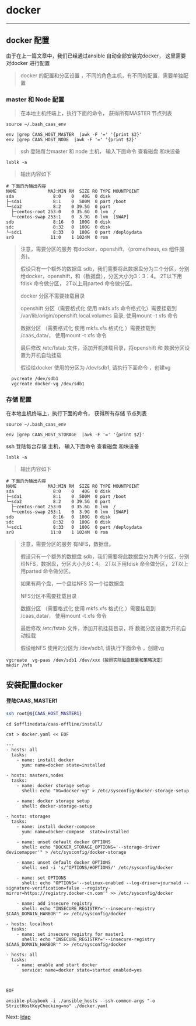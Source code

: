 # docker

---

## docker 配置

由于在上一篇文章中，我们已经通过ansible 自动全部安装完docker， 这里需要对docker 进行配置

> docker 的配置和分区设置 ，不同的角色主机，有不同的配置，需要单独配置

### master  和 Node 配置

> 在本地主机终端上，执行下面的命令， 获得所有MASTER 节点列表

```
source ~/.bash_caas_env

env |grep CAAS_HOST_MASTER  |awk -F '=' '{print $2}'
env |grep CAAS_HOST_NODE  |awk -F '=' '{print $2}'
```

> ssh 登陆每台master 和 node 主机， 输入下面命令 查看磁盘 和块设备

```
lsblk -a
```

> 输出内容如下

```
# 下面的为输出内容
NAME            MAJ:MIN RM  SIZE RO TYPE MOUNTPOINT
sda               8:0    0   40G  0 disk
├─sda1            8:1    0  500M  0 part /boot
└─sda2            8:2    0 39.5G  0 part
  ├─centos-root 253:0    0 35.6G  0 lvm  /
  └─centos-swap 253:1    0  3.9G  0 lvm  [SWAP]
sdb               8:16   0  100G  0 disk
sdc               8:32   0  100G  0 disk
└─sdc1            8:33   0  100G  0 part /deploydata
sr0              11:0    1 1024M  0 rom
```

> 注意，需要分区的服务 有docker，openshift，（prometheus,  es 组件服务\)。
>
> 假设只有一个额外的数据盘 sdb，我们需要将此数据盘分为三个分区，分别给docker，openshift，和（数据盘），分区大小为3：3：4。 2T以下用fdisk 命令做分区， 2T以上用parted 命令做分区。
>
> docker 分区不需要挂载目录
>
> openshift 分区（需要格式化 使用  mkfs.xfs 命令格式化）需要挂载到  /var/lib/origin/openshift.local.volumes 目录,  使用mount -t xfs   命令
>
> 数据分区 （需要格式化 使用  mkfs.xfs 格式化 ）需要挂载到 /caas\_data/， 使用mount  -t xfs  命令
>
> 最后修改 /etc/fstab 文件，添加开机挂载目录，将openshift 和 数据分区设置为开机自动挂载
>
> 假设给docker 使用的分区为 /dev/sdb1, 请执行下面命令 ，创建vg

```
  pvcreate /dev/sdb1
  vgcreate docker-vg /dev/sdb1
```

### 存储  配置

在本地主机终端上，执行下面的命令， 获得所有存储 节点列表

```
source ~/.bash_caas_env

env |grep CAAS_HOST_STORAGE  |awk -F '=' '{print $2}'
```

ssh 登陆每台存储 主机， 输入下面命令 查看磁盘 和块设备

```
lsblk -a
```

> 输出内容如下

```
# 下面的为输出内容
NAME            MAJ:MIN RM  SIZE RO TYPE MOUNTPOINT
sda               8:0    0   40G  0 disk
├─sda1            8:1    0  500M  0 part /boot
└─sda2            8:2    0 39.5G  0 part
  ├─centos-root 253:0    0 35.6G  0 lvm  /
  └─centos-swap 253:1    0  3.9G  0 lvm  [SWAP]
sdb               8:16   0  100G  0 disk
sdc               8:32   0  100G  0 disk
└─sdc1            8:33   0  100G  0 part /deploydata
sr0              11:0    1 1024M  0 rom
```

> 注意，需要分区的服务 有NFS，数据盘。
>
> 假设只有一个额外的数据盘 sdb，我们需要将此数据盘分为两个分区，分别给NFS，数据盘，分区大小为6：4。 2T以下用fdisk 命令做分区， 2T以上用parted 命令做分区。
>
> 如果有两个盘，一个盘给NFS 另一个给数据盘
>
> NFS分区不需要挂载目录
>
> 数据分区 （需要格式化 使用  mkfs.xfs 格式化 ）需要挂载到 /caas\_data/， 使用mount  -t xfs  命令
>
> 最后修改 /etc/fstab 文件，添加开机挂载目录，将 数据分区设置为开机自动挂载
>
> 假设给NFS 使用的分区为 /dev/sdb1, 请执行下面命令 ，创建vg

```
vgcreate  vg-paas /dev/sdb1 /dev/xxx（按照实际磁盘数量和策略决定）
mkdir /nfs
```

## 安装配置docker

#### 登陆CAAS\_MASTER1

```bash
ssh root@${CAAS_HOST_MASTER1}
```

```
cd $offlinedata/caas-offline/install/

cat > docker.yaml << EOF

---
- hosts: all
  tasks:
    - name: install docker
      yum: name=docker state=installed

- hosts: masters,nodes
  tasks:
    - name: docker storage setup
      shell: echo "VG=docker-vg" > /etc/sysconfig/docker-storage-setup

    - name: docker storage setup
      shell: docker-storage-setup

- hosts: storages
  tasks:
    - name: install docker-compose
      yum: name=docker-compose  state=installed

    - name: unset default docker OPTIONS
      shell: echo "DOCKER_STORAGE_OPTIONS='--storage-driver devicemapper'" > /etc/sysconfig/docker-storage

    - name: unset default docker OPTIONS
      shell: sed -i 's/^OPTIONS/#OPTIONS/' /etc/sysconfig/docker

    - name: set OPTIONS
      shell: echo "OPTIONS='--selinux-enabled --log-driver=journald --signature-verification=false --registry-mirror=https://registry.docker-cn.com'" >> /etc/sysconfig/docker

    - name: add insecure registry
      shell: echo "INSECURE_REGISTRY='--insecure-registry $CAAS_DOMAIN_HARBOR'" >> /etc/sysconfig/docker

- hosts: localhost
  tasks:
    - name: set insecure registry for master1
      shell: echo "INSECURE_REGISTRY='--insecure-registry $CAAS_DOMAIN_HARBOR'" >> /etc/sysconfig/docker

- hosts: all
  tasks:
    - name: enable and start docker
      service: name=docker state=started enabled=yes



EOF

ansible-playbook -i ./ansible_hosts --ssh-common-args "-o StrictHostKeyChecking=no" ./docker.yaml
```

Next:  [ldap](/ldap.md)

